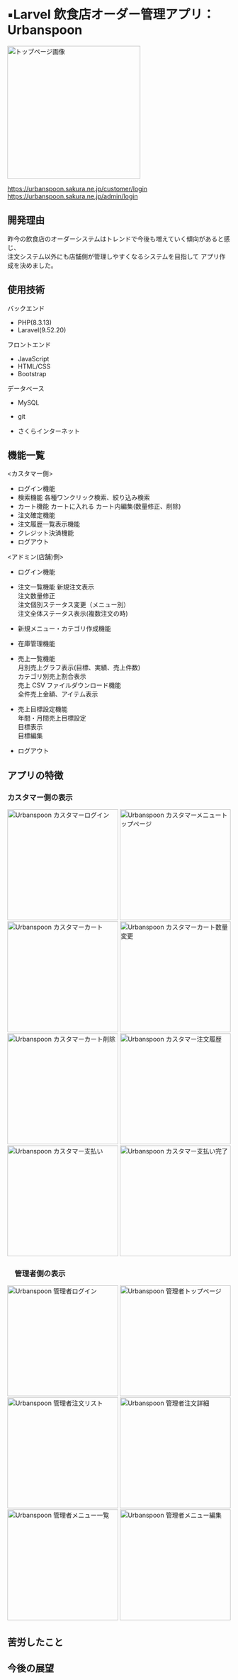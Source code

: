 # ▪️Larvel 飲食店オーダー管理アプリ：Urbanspoon

<!-- <img src="storage/app/public/images/toppage.jpg" height="300px" alt="Urbanspoon トップページ"> -->
<img src="https://github.com/urbanspoon/laravel-restaurant-order/raw/main/storage/app/public/images/toppage.jpg" height="300px" alt="トップページ画像">

https://urbanspoon.sakura.ne.jp/customer/login  
https://urbanspoon.sakura.ne.jp/admin/login

## 開発理由

昨今の飲食店のオーダーシステムはトレンドで今後も増えていく傾向があると感じ、  
注文システム以外にも店舗側が管理しやすくなるシステムを目指して
アプリ作成を決めました。

## 使用技術

バックエンド

-   PHP(8.3.13)
-   Laravel(9.52.20)

フロントエンド

-   JavaScript
-   HTML/CSS
-   Bootstrap

データベース

-   MySQL

-   git
-   さくらインターネット

## 機能一覧

<カスタマー側>

-   ログイン機能
-   検索機能
    各種ワンクリック検索、絞り込み検索
-   カート機能
    カートに入れる
    カート内編集(数量修正、削除)
-   注文確定機能
-   注文履歴一覧表示機能
-   クレジット決済機能
-   ログアウト

<アドミン(店舗)側>

-   ログイン機能
-   注文一覧機能
    新規注文表示  
    注文数量修正  
    注文個別ステータス変更（メニュー別）  
    注文全体ステータス表示(複数注文の時)
-   新規メニュー・カテゴリ作成機能

-   在庫管理機能
-   売上一覧機能  
    月別売上グラフ表示(目標、実績、売上件数)  
    カテゴリ別売上割合表示  
    売上 CSV ファイルダウンロード機能  
    全件売上金額、アイテム表示
-   売上目標設定機能  
    年間・月間売上目標設定  
    目標表示  
    目標編集
-   ログアウト

## アプリの特徴

### カスタマー側の表示

<img src="https://github.com/urbanspoon/laravel-restaurant-order/raw/main/storage/app/public/images/readme/customer/urbanspoon:customer:login2.png" height="250px" alt="Urbanspoon カスタマーログイン">

<img src="https://github.com/urbanspoon/laravel-restaurant-order/raw/main/storage/app/public/images/readme/customer/urbanspoon:customer:toppagemenu.png" height="250px" alt="Urbanspoon カスタマーメニュートップページ">

<img src="https://github.com/urbanspoon/laravel-restaurant-order/raw/main/storage/app/public/images/readme/customer/urbanspoon:customer:cart.png" height="250px" alt="Urbanspoon カスタマーカート">

<img src="https://github.com/urbanspoon/laravel-restaurant-order/raw/main/storage/app/public/images/readme/customer/urbanspoon:customer:carteditqty.png" height="250px" alt="Urbanspoon カスタマーカート数量変更">

<img src="https://github.com/urbanspoon/laravel-restaurant-order/raw/main/storage/app/public/images/readme/customer/urbanspoon:customer:cartDelete.png" height="250px" alt="Urbanspoon カスタマーカート削除">

<img src="https://github.com/urbanspoon/laravel-restaurant-order/raw/main/storage/app/public/images/readme/customer/urbanspoon:customer:orderhistory.png" height="250px" alt="Urbanspoon カスタマー注文履歴">

<img src="https://github.com/urbanspoon/laravel-restaurant-order/raw/main/storage/app/public/images/readme/customer/urbanspoon:customer:payment.png" height="250px" alt="Urbanspoon カスタマー支払い">

<img src="https://github.com/urbanspoon/laravel-restaurant-order/raw/main/storage/app/public/images/readme/customer/urbanspoon:customer:afterpayment.png" height="250px" alt="Urbanspoon カスタマー支払い完了">

### 　管理者側の表示

<img src="https://github.com/urbanspoon/laravel-restaurant-order/raw/main/storage/app/public/images/readme/admin/urbanspoon:admin:login.png" height="250px" alt="Urbanspoon 管理者ログイン">

<img src="https://github.com/urbanspoon/laravel-restaurant-order/raw/main/storage/app/public/images/readme/admin/urbanspoon:admin:toppage.png" height="250px" alt="Urbanspoon 管理者トップページ">

<img src="https://github.com/urbanspoon/laravel-restaurant-order/raw/main/storage/app/public/images/readme/admin/urbanspoon:admin:orderlist.png" height="250px" alt="Urbanspoon 管理者注文リスト">

<img src="https://github.com/urbanspoon/laravel-restaurant-order/raw/main/storage/app/public/images/readme/admin/urbanspoon:admin:orderconfirm.png" height="250px" alt="Urbanspoon 管理者注文詳細">

<img src="https://github.com/urbanspoon/laravel-restaurant-order/raw/main/storage/app/public/images/readme/admin/urbanspoon:admin:menutop2.png" height="250px" alt="Urbanspoon 管理者メニュー一覧">

<img src="https://github.com/urbanspoon/laravel-restaurant-order/raw/main/storage/app/public/images/readme/admin/urbanspoon:admin:menuedit.png" height="250px" alt="Urbanspoon 管理者メニュー編集">

## 苦労したこと

## 今後の展望

